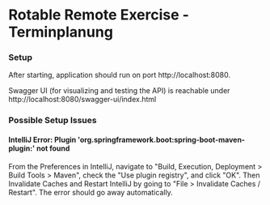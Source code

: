 # Rotable Remote Exercise - Terminplanung

### Setup

After starting, application should run on port http://localhost:8080.

Swagger UI (for visualizing  and testing the API) is reachable under http://localhost:8080/swagger-ui/index.html




### Possible Setup Issues


#### IntelliJ Error: Plugin 'org.springframework.boot:spring-boot-maven-plugin:' not found
From the Preferences in IntelliJ, navigate to "Build, Execution, Deployment > Build Tools > Maven", check the "Use plugin registry", and click "OK".
Then Invalidate Caches and Restart IntelliJ by going to "File > Invalidate Caches / Restart". The error should go away automatically.

